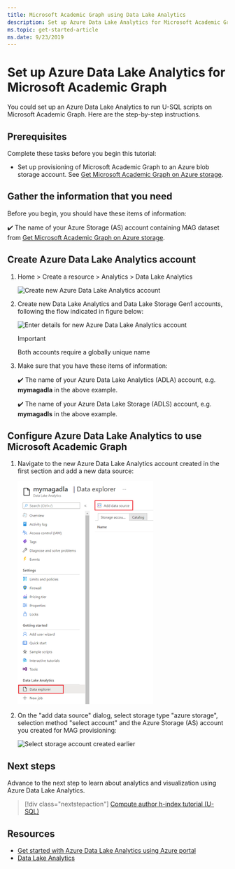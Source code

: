 ```yaml
---
title: Microsoft Academic Graph using Data Lake Analytics
description: Set up Azure Data Lake Analytics for Microsoft Academic Graph
ms.topic: get-started-article
ms.date: 9/23/2019
---
```

# Set up Azure Data Lake Analytics for Microsoft Academic Graph

You could set up an Azure Data Lake Analytics to run U-SQL scripts on Microsoft Academic Graph. Here are the step-by-step instructions.

## Prerequisites

Complete these tasks before you begin this tutorial:

* Set up provisioning of Microsoft Academic Graph to an Azure blob storage account. See [Get Microsoft Academic Graph on Azure storage](get-started-setup-provisioning.md).

## Gather the information that you need

Before you begin, you should have these items of information:

   :heavy_check_mark:  The name of your Azure Storage (AS) account containing MAG dataset from [Get Microsoft Academic Graph on Azure storage](get-started-setup-provisioning.md#note-azure-storage-account-name-and-primary-key).


## Create Azure Data Lake Analytics account

1. Home > Create a resource > Analytics > Data Lake Analytics

    ![Create new Azure Data Lake Analytics account](media/create-analytics-account-select.png "Create new Azure Data Lake Analytics account")

1. Create new Data Lake Analytics and Data Lake Storage Gen1 accounts, following the flow indicated in figure below:

    ![Enter details for new Azure Data Lake Analytics account](media/create-analytics-account-details.png "Enter details for new Azure Data Lake Analytics account")

    > [!IMPORTANT]
    > Both accounts require a globally unique name

1. Make sure that you have these items of information:

   :heavy_check_mark: The name of your Azure Data Lake Analytics (ADLA) account, e.g. **mymagadla** in the above example.

   :heavy_check_mark: The name of your Azure Data Lake Storage (ADLS) account, e.g. **mymagadls** in the above example.

## Configure Azure Data Lake Analytics to use Microsoft Academic Graph

1. Navigate to the new Azure Data Lake Analytics account created in the first section and add a new data source:

   ![Add new data source to analytics account](media/configure-analytics-account-datasource.png "Add new data source to analytics account")

1. On the "add data source" dialog, select storage type "azure storage", selection method "select account" and the Azure Storage (AS) account you created for MAG provisioning:

   ![Select storage account created earlier](media/configure-analytics-account-select.png "Select storage account created earlier")

## Next steps

Advance to the next step to learn about analytics and visualization using Azure Data Lake Analytics.

> [!div class="nextstepaction"]
>[Compute author h-index tutorial (U-SQL)](tutorial-usql-hindex.md)

## Resources

* [Get started with Azure Data Lake Analytics using Azure portal](https://docs.microsoft.com/azure/data-lake-analytics/data-lake-analytics-get-started-portal)
* [Data Lake Analytics](https://azure.microsoft.com/services/data-lake-analytics/)
